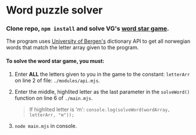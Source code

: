 # Word puzzle solver
### Clone repo, ``npm install`` and solve VG's [word star game](https://www.vg.no/spill/ordstjernen).

The program uses [University of Bergen's](https://ordbokene.no/api) dictionary API to get
all norwegian words that match the letter array given to the program.

#### To solve the word star game, you must:
1. Enter **ALL** the letters given to you in the game to the constant: ``letterArr``
on line 2 of file: ``./modules/api.mjs``.
2. Enter the middle, highlited letter as the last parameter in the ``solveWord()`` function on line 6 of ``./main.mjs``.

    > If highlited letter is 'm': ``console.log(solveWord(wordArray, letterArr, "m"));``
3. ``node main.mjs`` in console.

